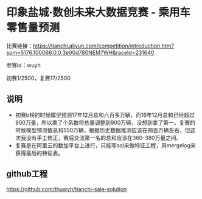 # 印象盐城·数创未来大数据竞赛 - 乘用车零售量预测

比赛链接：https://tianchi.aliyun.com/competition/introduction.htm?spm=5176.100066.0.0.3e00d780NEM7WH&raceId=231640

参赛id：wuyh

初赛1/2500，复赛17/2500

## 说明
- 初赛b榜的时候模型预测17年12月总和六百多万辆，而16年12月总和已经超过900万量，所以乘了个系数将总量调整到900万辆，没想到拿了第一。复赛的时候模型预测值总和550万辆，根据历史数据推测应该在四百万辆左右，但这次我没有手工修正，赛后交流第一名的总和应该在360-380万量之间。
- 复赛是在阿里云的数加平台上进行，只能写sql来做特征工程，用mergelog来获得最后的特征表。

## github工程
https://github.com/thuwyh/tianchi-sale-solution
